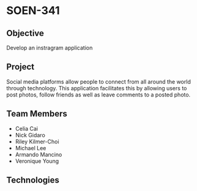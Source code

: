 # SOEN-341

## Objective
Develop an instragram application

## Project
Social media platforms allow people to connect from all around the world through technology. This application
facilitates this by allowing users to post photos, follow friends as well as leave comments to a posted photo. 

## Team Members
- Celia Cai
- Nick Gidaro
- Riley Kilmer-Choi
- Michael Lee
- Armando Mancino
- Veronique Young


## Technologies
